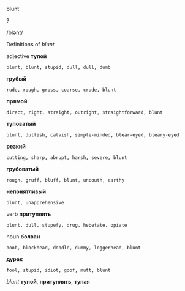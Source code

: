 blunt

?

/blənt/

Definitions of _blunt_

adjective
**тупой**

    blunt, blunt, stupid, dull, dull, dumb
**грубый**

    rude, rough, gross, coarse, crude, blunt
**прямой**

    direct, right, straight, outright, straightforward, blunt
**туповатый**

    blunt, dullish, calvish, simple-minded, blear-eyed, bleary-eyed
**резкий**

    cutting, sharp, abrupt, harsh, severe, blunt
**грубоватый**

    rough, gruff, bluff, blunt, uncouth, earthy
**непонятливый**

    blunt, unapprehensive

verb
**притуплять**

    blunt, dull, stupefy, drug, hebetate, opiate

noun
**болван**

    boob, blockhead, doodle, dummy, loggerhead, blunt
**дурак**

    fool, stupid, idiot, goof, mutt, blunt

_blunt_
**тупой**, **притуплять**, **тупая**